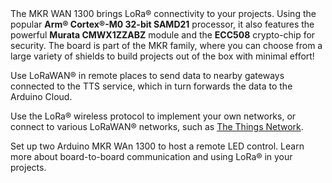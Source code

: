 <FeatureDescription>
The MKR WAN 1300 brings LoRa® connectivity to your projects. Using the popular <b>Arm® Cortex®-M0 32-bit SAMD21</b> processor, it also features the powerful <b>Murata CMWX1ZZABZ</b> module and the <b>ECC508</b> crypto-chip for security. The board is part of the MKR family, where you can choose from a large variety of shields to build projects out of the box with minimal effort!
</FeatureDescription>

<FeatureList>

<Feature title="LoRaWAN® Connectivity" image="cellular">

Use LoRaWAN® in remote places to send data to nearby gateways connected to the TTS service, which in turn forwards the data to the Arduino Cloud.

<FeatureWrapper>
  <FeatureLink variant="primary" title="Documentation" url="/arduino-cloud/getting-started/cloud-lora-getting-started"/>
</FeatureWrapper>

</Feature>

<Feature title="The Things Network" image="world-map">

Use the LoRa® wireless protocol to implement your own networks, or connect to various LoRaWAN® networks, such as [The Things Network](https://www.thethingsnetwork.org/).
<FeatureWrapper>
  <FeatureLink variant="primary" title="Documentation" url="/tutorials/mkr-wan-1300/the-things-network"/>
  <FeatureLink variant="secondary" title="library" url="https://www.arduino.cc/reference/en/libraries/mkrwan/"/>
</FeatureWrapper>

</Feature>

<Feature title="Board-to-board" image="communication">

Set up two Arduino MKR WAn 1300 to host a remote LED control. Learn more about board-to-board communication and using LoRa® in your projects.
<FeatureWrapper>
  <FeatureLink variant="primary" title="Documentation" url="/tutorials/mkr-wan-1300/lora-button-press"/>
  <FeatureLink variant="secondary" title="library" url="https://github.com/sandeepmistry/arduino-LoRa"/>
</FeatureWrapper>

</Feature>

</FeatureList>